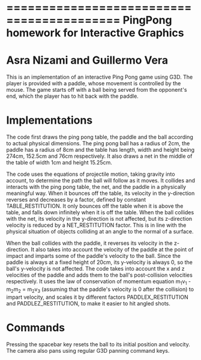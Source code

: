 ==========================================
PingPong homework for Interactive Graphics
==========================================

Asra Nizami and Guillermo Vera
==============================

This is an implementation of an interactive Ping Pong game using G3D. The player is provided with a paddle, whose movement is controlled by the mouse. The game starts off with a ball being served from the opponent's end, which the player has to hit back with the paddle. 

Implementations
===============

The code first draws the ping pong table, the paddle and the ball according to actual physical dimensions. The ping pong ball has a radius of 2cm, the paddle has a radius of 8cm and the table has length, width and height being 274cm, 152.5cm and 76cm respectively. It also draws a net in the middle of the table of width 1cm and height 15.25cm. 

The code uses the equations of projectile motion, taking gravity into account, to determine the path the ball will follow as it moves. It collides and interacts with the ping pong table, the net, and the paddle in a physically meaningful way. When it bounces off the table, its velocity in the y-direction reverses and decreases by a factor, defined by constant TABLE_RESTITUTION. It only bounces off the table when it is above the table, and falls down infinitely when it is off the table. When the ball collides with the net, its velocity in the y-direction is not affected, but its z-direction velocity is reduced by a NET_RESTITUTION factor. This is in line with the physical situation of objects colliding at an angle to the normal of a surface.

When the ball collides with the paddle, it reverses its velocity in the z-direction. It also takes into account the velocity of the paddle at the point of impact and imparts some of the paddle's velocity to the ball. Since the paddle is always at a fixed height of 20cm, its y-velocity is always 0, so the ball's y-velocity is not affected. The code takes into account the x and z velocities of the paddle and adds them to the ball's post-collision velocities respectively. It uses the law of conservation of momentum equation
m<sub>1</sub>v<sub>1</sub> - m<sub>2</sub>m<sub>2</sub> = m<sub>2</sub>v<sub>3</sub>
(assuming that the paddle's velocity is 0 after the collision) to impart velocity, and scales it by different factors PADDLEX_RESTITUTION and PADDLEZ_RESTITUTION, to make it easier to hit angled shots. 

Commands
========

Pressing the spacebar key resets the ball to its initial position and velocity. The camera also pans using regular G3D panning command keys. 
